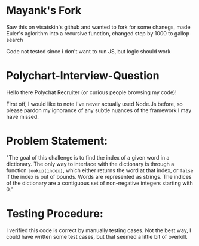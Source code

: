 Mayank's Fork
===========================
Saw this on vtsatskin's github and wanted to fork for some chanegs,
made Euler's aglorithm into a recursive function,
changed step by 1000 to gallop search

Code not tested since i don't want to run JS, but logic should work



Polychart-Interview-Question
============================

Hello there Polychat Recruiter (or curious people browsing my code)!

First off, I would like to note I've never actually used Node.Js before, so
please pardon my ignorance of any subtle nuances of the framework I may have missed.

# Problem Statement:
"The goal of this challenge is to find the index of a given word in a dictionary.
The only way to interface with the dictionary is through a function `lookup(index)`,
which either returns the word at that index, or `false` if the index is out of
bounds. Words are represented as strings. The indices of the dictionary are a
contiguous set of non-negative integers starting with 0."

# Testing Procedure:
I verified this code is correct by manually testing cases. Not the best way,
I could have written some test cases, but that seemed a little bit of overkill.
